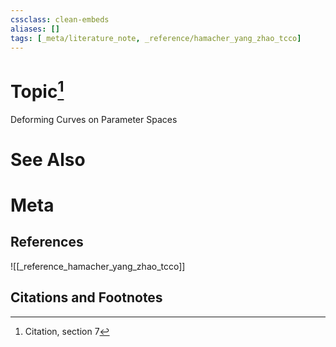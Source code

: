 ```yaml
---
cssclass: clean-embeds
aliases: []
tags: [_meta/literature_note, _reference/hamacher_yang_zhao_tcco]
---
```

# Topic[^1]
Deforming Curves on Parameter Spaces

# See Also

# Meta
## References
![[_reference_hamacher_yang_zhao_tcco]]


## Citations and Footnotes
[^1]: Citation, section 7